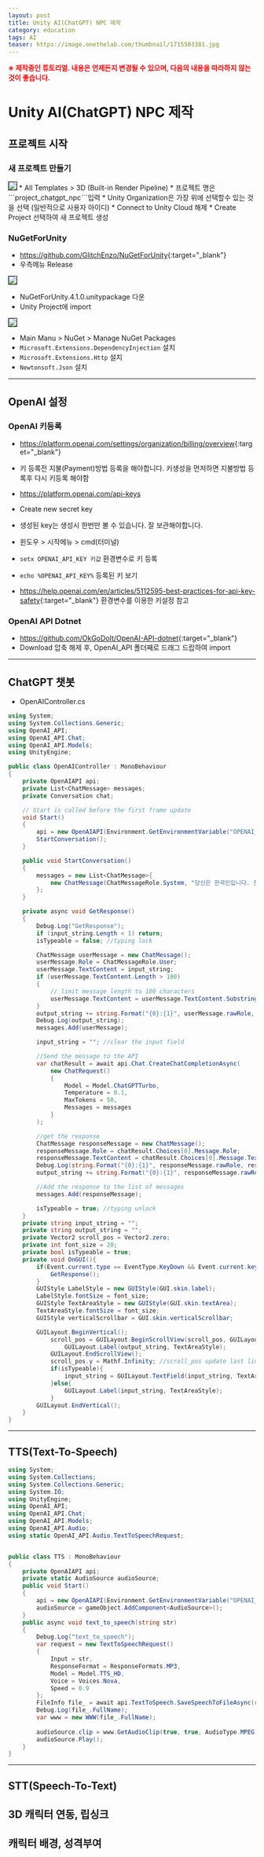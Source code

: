 ```yaml
---
layout: post
title: Unity AI(ChatGPT) NPC 제작
category: education
tags: AI
teaser: https://image.onethelab.com/thumbnail/1715503381.jpg
---
```


<b style="color:red">※ 제작중인 튜토리얼. 내용은 언제든지 변경될 수 있으며, 다음의 내용을 따라하지 않는 것이 좋습니다.</b>

# Unity AI(ChatGPT) NPC 제작

## 프로젝트 시작
### 새 프로젝트 만들기
<img style='border:solid 1px black;' src="https://image.onethelab.com/resized/1717317536.jpg" />
* All Templates > 3D (Built-in Render Pipeline)
* 프로젝트 명은 ```project_chatgpt_npc```입력
* Unity Organization은 가장 위에 선택할수 있는 것을 선택 (일반적으로 사용자 아이디)
* Connect to Unity Cloud 해제
* Create Project 선택하여 새 프로젝트 생성

### NuGetForUnity
* <https://github.com/GlitchEnzo/NuGetForUnity>{:target="_blank"}
* 우측메뉴 Release
  
<img style='border:solid 1px black;' src="https://image.onethelab.com/resized/1715476796.jpg" />

* NuGetForUnity.4.1.0.unitypackage 다운
* Unity Project에 import

<img style='border:solid 1px black;' src="https://image.onethelab.com/resized/1715476936.jpg" />

* Main Manu > NuGet > Manage NuGet Packages
* ```Microsoft.Extensions.DependencyInjection``` 설치
* ```Microsoft.Extensions.Http``` 설치
* ```Newtonsoft.Json``` 설치

---

## OpenAI 설정


### OpenAI 키등록
* <https://platform.openai.com/settings/organization/billing/overview>{:target="_blank"}
* 키 등록전 지불(Payment)방법 등록을 해야합니다. 키생성을 먼저하면 지불방법 등록후 다시 키등록 해야함

* https://platform.openai.com/api-keys
* Create new secret key
* 생성된 key는 생성시 한번만 볼 수 있습니다. 잘 보관해야합니다.

* 윈도우 > 시작메뉴 > cmd(터미널)
* ```setx OPENAI_API_KEY 키값``` 환경변수로 키 등록
* ```echo %OPENAI_API_KEY%``` 등록된 키 보기
* <https://help.openai.com/en/articles/5112595-best-practices-for-api-key-safety>{:target="_blank"} 환경변수를 이용한 키설정 참고

### OpenAI API Dotnet
* <https://github.com/OkGoDoIt/OpenAI-API-dotnet>{:target="_blank"}
* Download 압축 해제 후, OpenAI_API 폴더째로 드래그 드랍하여 import

---

## ChatGPT 챗봇
* OpenAIController.cs

```c#
using System;
using System.Collections.Generic;
using OpenAI_API;
using OpenAI_API.Chat;
using OpenAI_API.Models;
using UnityEngine;

public class OpenAIController : MonoBehaviour
{
    private OpenAIAPI api;
    private List<ChatMessage> messages;
    private Conversation chat;

    // Start is called before the first frame update
    void Start()
    {
        api = new OpenAIAPI(Environment.GetEnvironmentVariable("OPENAI_API_KEY", EnvironmentVariableTarget.User));
        StartConversation();
    }

    public void StartConversation()
    {
        messages = new List<ChatMessage>{
            new ChatMessage(ChatMessageRole.System, "당신은 한국인입니다. 한국어를 합니다. 항상 50글자 이내로 말합니다 그렇지 않으면 잘라버립니다.")
        };
    }

    private async void GetResponse()
    {
        Debug.Log("GetResponse");
        if (input_string.Length < 1) return;
        isTypeable = false; //typing lock

        ChatMessage userMessage = new ChatMessage();
        userMessage.Role = ChatMessageRole.User;
        userMessage.TextContent = input_string;
        if (userMessage.TextContent.Length > 100)
        {
            // limit message length to 100 characters
            userMessage.TextContent = userMessage.TextContent.Substring(0, 100);
        }
        output_string += string.Format("{0}:{1}", userMessage.rawRole, userMessage.TextContent) + "\n";
        Debug.Log(output_string);
        messages.Add(userMessage);

        input_string = ""; //clear the input field

        //Send the message to the API
        var chatResult = await api.Chat.CreateChatCompletionAsync(
            new ChatRequest()
            {
                Model = Model.ChatGPTTurbo,
                Temperature = 0.1,
                MaxTokens = 50,
                Messages = messages
            }
        );

        //get the response
        ChatMessage responseMessage = new ChatMessage();
        responseMessage.Role = chatResult.Choices[0].Message.Role;
        responseMessage.TextContent = chatResult.Choices[0].Message.TextContent;
        Debug.Log(string.Format("{0}:{1}", responseMessage.rawRole, responseMessage.TextContent));
        output_string += string.Format("{0}:{1}", responseMessage.rawRole, responseMessage.TextContent) + "\n";

        //Add the response to the list of messages
        messages.Add(responseMessage);

        isTypeable = true; //typing unlock
    }
    private string input_string = "";
    private string output_string = "";
    private Vector2 scroll_pos = Vector2.zero;
    private int font_size = 20;
    private bool isTypeable = true;
    private void OnGUI(){
        if(Event.current.type == EventType.KeyDown && Event.current.keyCode == KeyCode.Return){
            GetResponse();
        }
        GUIStyle LabelStyle = new GUIStyle(GUI.skin.label);
	    LabelStyle.fontSize = font_size;
        GUIStyle TextAreaStyle = new GUIStyle(GUI.skin.textArea);
        TextAreaStyle.fontSize = font_size;
        GUIStyle verticalScrollbar = GUI.skin.verticalScrollbar;

        GUILayout.BeginVertical();
            scroll_pos = GUILayout.BeginScrollView(scroll_pos, GUILayout.Width(400), GUILayout.Height(300));
                GUILayout.Label(output_string, TextAreaStyle);
            GUILayout.EndScrollView();
            scroll_pos.y = Mathf.Infinity; //scroll_pos update last line
            if(isTypeable){
                input_string = GUILayout.TextField(input_string, TextAreaStyle);
            }else{
                GUILayout.Label(input_string, TextAreaStyle);
            }
        GUILayout.EndVertical();
    }
}
```

---

## TTS(Text-To-Speech)

```c#
using System;
using System.Collections;
using System.Collections.Generic;
using System.IO;
using UnityEngine;
using OpenAI_API;
using OpenAI_API.Chat;
using OpenAI_API.Models;
using OpenAI_API.Audio;
using static OpenAI_API.Audio.TextToSpeechRequest;


public class TTS : MonoBehaviour
{
    private OpenAIAPI api;
    private static AudioSource audioSource;
    public void Start()
    {
        api = new OpenAIAPI(Environment.GetEnvironmentVariable("OPENAI_API_KEY", EnvironmentVariableTarget.User));
        audioSource = gameObject.AddComponent<AudioSource>();
    }
    public async void text_to_speech(string str)
    {
        Debug.Log("text_to_speech");
        var request = new TextToSpeechRequest()
        {
            Input = str,
            ResponseFormat = ResponseFormats.MP3,
            Model = Model.TTS_HD,
            Voice = Voices.Nova,
            Speed = 0.9
        };
        FileInfo file_ = await api.TextToSpeech.SaveSpeechToFileAsync(request, "speak_temp.mp3"); //save to file
        Debug.Log(file_.FullName);
        var www = new WWW(file_.FullName);
        
        audioSource.clip = www.GetAudioClip(true, true, AudioType.MPEG);
        audioSource.Play();
    }
}

```

---

## STT(Speech-To-Text)

## 3D 캐릭터 연동, 립싱크

## 캐릭터 배경, 성격부여